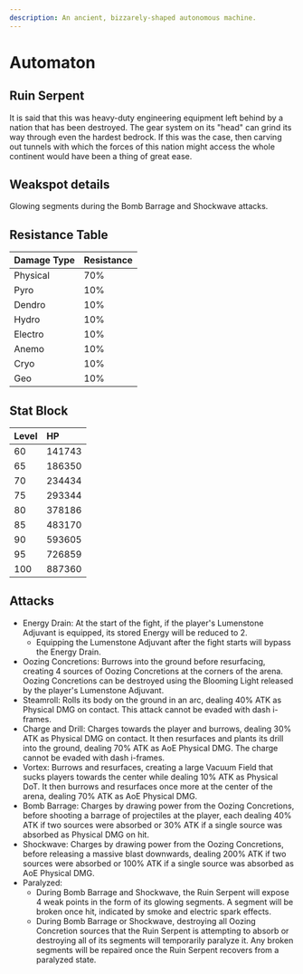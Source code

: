 ```yaml
---
description: An ancient, bizzarely-shaped autonomous machine.
---
```


# Automaton

## Ruin Serpent

It is said that this was heavy-duty engineering equipment left behind by a nation that has been destroyed. The gear system on its "head" can grind its way through even the hardest bedrock. If this was the case, then carving out tunnels with which the forces of this nation might access the whole continent would have been a thing of great ease.  

## Weakspot details

Glowing segments during the Bomb Barrage and Shockwave attacks.

## Resistance Table

| Damage Type | Resistance |
| :--- | :--- |
| Physical | 70% |
| Pyro | 10% |
| Dendro | 10% |
| Hydro | 10% |
| Electro | 10% |
| Anemo | 10% |
| Cryo | 10% |
| Geo | 10% |

## Stat Block

| Level | HP |
| :--- | :--- |
| 60 | 141743 |
| 65 | 186350 |
| 70 | 234434 |
| 75 | 293344 |
| 80 | 378186 |
| 85 | 483170 |
| 90 | 593605 |
| 95 | 726859 |
| 100 | 887360 |

## Attacks

* Energy Drain: At the start of the fight, if the player's Lumenstone Adjuvant is equipped, its stored Energy will be reduced to 2.
    * Equipping the Lumenstone Adjuvant after the fight starts will bypass the Energy Drain.
* Oozing Concretions: Burrows into the ground before resurfacing, creating 4 sources of Oozing Concretions at the corners of the arena. Oozing Concretions can be destroyed using the Blooming Light released by the player's Lumenstone Adjuvant.
* Steamroll: Rolls its body on the ground in an arc, dealing 40% ATK as Physical DMG on contact. This attack cannot be evaded with dash i-frames.
* Charge and Drill: Charges towards the player and burrows, dealing 30% ATK as Physical DMG on contact. It then resurfaces and plants its drill into the ground, dealing 70% ATK as AoE Physical DMG. The charge cannot be evaded with dash i-frames.
* Vortex: Burrows and resurfaces, creating a large Vacuum Field that sucks players towards the center while dealing 10% ATK as Physical DoT. It then burrows and resurfaces once more at the center of the arena, dealing 70% ATK as AoE Physical DMG.
* Bomb Barrage: Charges by drawing power from the Oozing Concretions, before shooting a barrage of projectiles at the player, each dealing 40% ATK if two sources were absorbed or 30% ATK if a single source was absorbed as Physical DMG on hit.
* Shockwave: Charges by drawing power from the Oozing Concretions, before releasing a massive blast downwards, dealing 200% ATK if two sources were absorbed or 100% ATK if a single source was absorbed as AoE Physical DMG.
* Paralyzed:
    * During Bomb Barrage and Shockwave, the Ruin Serpent will expose 4 weak points in the form of its glowing segments. A segment will be broken once hit, indicated by smoke and electric spark effects.
    * During Bomb Barrage or Shockwave, destroying all Oozing Concretion sources that the Ruin Serpent is attempting to absorb or destroying all of its segments will temporarily paralyze it. Any broken segments will be repaired once the Ruin Serpent recovers from a paralyzed state.
